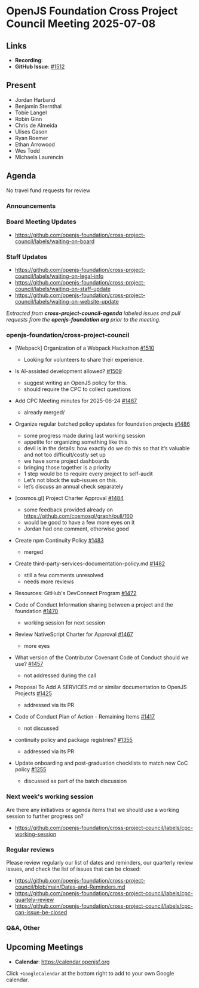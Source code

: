 # OpenJS Foundation Cross Project Council Meeting 2025-07-08

## Links

* **Recording**:
* **GitHub Issue**: [#1512](https://github.com/openjs-foundation/cross-project-council/issues/1512)

## Present

* Jordan Harband
* Benjamin Sternthal
* Tobie Langel
* Robin Ginn
* Chris de Almeida
* Ulises Gason
* Ryan Roemer
* Ethan Arrowood
* Wes Todd
* Michaela Laurencin



## Agenda
No travel fund requests for review

### Announcements

### Board Meeting Updates

- https://github.com/openjs-foundation/cross-project-council/labels/waiting-on-board

### Staff Updates

- https://github.com/openjs-foundation/cross-project-council/labels/waiting-on-legal-info
- https://github.com/openjs-foundation/cross-project-council/labels/waiting-on-staff-update
- https://github.com/openjs-foundation/cross-project-council/labels/waiting-on-website-update

_Extracted from **cross-project-council-agenda** labeled issues and pull requests from the **openjs-foundation org** prior to the meeting._

### openjs-foundation/cross-project-council

* \[Webpack\] Organization of a Webpack Hackathon [#1510](https://github.com/openjs-foundation/cross-project-council/issues/1510)
  * Looking for volunteers to share their experience.

* Is AI-assisted development allowed? [#1509](https://github.com/openjs-foundation/cross-project-council/issues/1509)
  * suggest writing an OpenJS policy for this.
  * should require the CPC to collect questions

* Add CPC Meeting minutes for 2025-06-24 [#1487](https://github.com/openjs-foundation/cross-project-council/pull/1487)
  * already merged/

* Organize regular batched policy updates for foundation projects [#1486](https://github.com/openjs-foundation/cross-project-council/issues/1486)
  * some progress made during last working session
  * appetite for organizing something like this
  * devil is in the details: how exactly do we do this so that it’s valuable and not too difficult/costly set up
  * we have some project dashboards
  * bringing those together is a priority
  * 1 step would be to require every project to self-audit
  * Let’s not block the sub-issues on this.
  * let’s discuss an annual check separately

* \[cosmos.gl\] Project Charter Approval [#1484](https://github.com/openjs-foundation/cross-project-council/issues/1484)
  * some feedback provided already on https://github.com/cosmosgl/graph/pull/160
  * would be good to have a few more eyes on it
  * Jordan had one comment, otherwise good

* Create npm Continuity Policy [#1483](https://github.com/openjs-foundation/cross-project-council/pull/1483)
  * merged

* Create third-party-services-documentation-policy.md [#1482](https://github.com/openjs-foundation/cross-project-council/pull/1482)
  * still a few comments unresolved
  * needs more reviews

* Resources: GitHub's DevConnect Program [#1472](https://github.com/openjs-foundation/cross-project-council/issues/1472)

* Code of Conduct Information sharing between a project and the foundation [#1470](https://github.com/openjs-foundation/cross-project-council/issues/1470)
  * working session for next session

* Review NativeScript Charter for Approval [#1467](https://github.com/openjs-foundation/cross-project-council/issues/1467)
  * more eyes

* What version of the Contributor Covenant Code of Conduct should we use? [#1457](https://github.com/openjs-foundation/cross-project-council/issues/1457)
  * not addressed during the call

* Proposal To Add A SERVICES.md or similar documentation to OpenJS Projects [#1425](https://github.com/openjs-foundation/cross-project-council/issues/1425)
  * addressed via its PR

* Code of Conduct Plan of Action - Remaining Items [#1417](https://github.com/openjs-foundation/cross-project-council/issues/1417)
  * not discussed

* continuity policy and package registries? [#1355](https://github.com/openjs-foundation/cross-project-council/issues/1355)
  * addressed via its PR

* Update onboarding and post-graduation checklists to match new CoC policy [#1255](https://github.com/openjs-foundation/cross-project-council/issues/1255)
  * discussed as part of the batch discussion



### Next week's working session

Are there any initiatives or agenda items that we should use a working session to further progress on?
- https://github.com/openjs-foundation/cross-project-council/labels/cpc-working-session

### Regular reviews

Please review regularly our list of dates and reminders, our quarterly review issues, and check the list of issues that can be closed:

- https://github.com/openjs-foundation/cross-project-council/blob/main/Dates-and-Reminders.md
- https://github.com/openjs-foundation/cross-project-council/labels/cpc-quartely-review
- https://github.com/openjs-foundation/cross-project-council/labels/cpc-can-issue-be-closed

### Q&A, Other

## Upcoming Meetings

- **Calendar**: <https://calendar.openjsf.org>

Click `+GoogleCalendar` at the bottom right to add to your own Google calendar.

